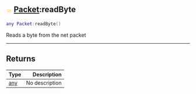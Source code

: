 ## ![shared](.gitbook/assets/shared.png) [Packet](./readme/Packet/README.md):readByte

```lua
any Packet:readByte()
```

Reads a byte from the net packet

------
## Returns

| Type   | Description |
| ------ | ----------: |
| [any](./readme/any/README.md) | No description |

